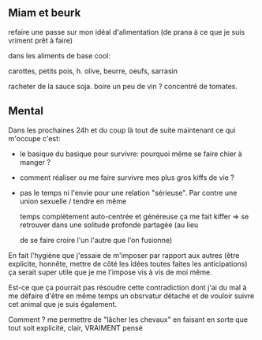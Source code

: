 ## Miam et beurk

refaire une passe sur mon idéal d'alimentation \(de prana à ce que je suis vriment prêt à faire\)

dans les aliments de base cool:

carottes, petits pois, h. olive, beurre, oeufs, sarrasin

racheter de la sauce soja. boire un peu de vin ? concentré de tomates.

## Mental

Dans les prochaines 24h et du coup là tout de suite maintenant ce qui m'occupe c'est:

- le basique du basique pour survivre: pourquoi même se faire chier à manger ?

- comment réaliser ou me faire survivre mes plus gros kiffs de vie ? 

- pas le temps ni l'envie pour une relation "sérieuse". Par contre une union sexuelle / tendre en même

  temps complètement auto-centrée et généreuse ça me fait kiffer =&gt; se retrouver dans une solitude profonde partagée \(au lieu

  de se faire croire l'un l'autre que l'on fusionne\)



En fait l'hygiène que j'essaie de m'imposer par rapport aux autres \(être explicite, honnête, mettre de côté les idées toutes faites les anticipations\) ça serait super utile que je me l'impose vis à vis de moi même.

Est-ce que ça pourrait pas résoudre cette contradiction dont j'ai du mal à me défaire d'être en même temps un obsrvatur détaché et de vouloir suivre cet animal que je suis également. 

Comment ? me permettre de "lâcher les chevaux" en faisant en sorte que tout soit explicité, clair, VRAIMENT pensé 

